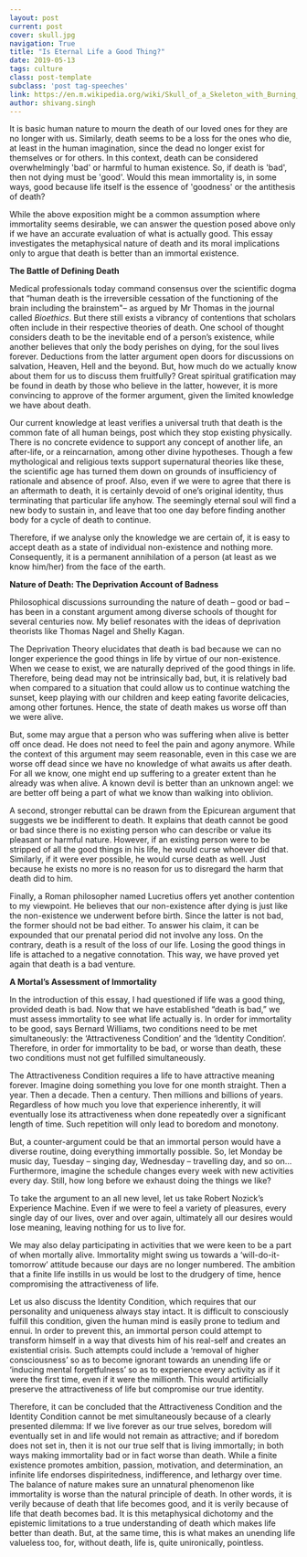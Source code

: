 ```yaml
---
layout: post
current: post
cover: skull.jpg
navigation: True
title: "Is Eternal Life a Good Thing?"
date: 2019-05-13
tags: culture
class: post-template
subclass: 'post tag-speeches'
link: https://en.m.wikipedia.org/wiki/Skull_of_a_Skeleton_with_Burning_Cigarette#/media/File%3AVincent_van_Gogh_-_Head_of_a_skeleton_with_a_burning_cigarette_-_Google_Art_Project.jpg
author: shivang.singh
---
```

It is basic human nature to mourn the death of our loved ones for they are no longer with us. Similarly, death seems to be a loss for the ones who die, at least in the human imagination, since the dead no longer exist for themselves or for others. In this context, death can be considered overwhelmingly 'bad' or harmful to human existence. So, if death is 'bad', then not dying must be 'good'. Would this mean immortality is, in some ways, good because life itself is the essence of 'goodness' or the antithesis of death?

While the above exposition might be a common assumption where immortality seems desirable, we can answer the question posed above only if we have an accurate evaluation of what is actually good. This essay investigates the metaphysical nature of death and its moral implications only to argue that death is better than an immortal existence.

**The Battle of Defining Death**

Medical professionals today command consensus over the scientific dogma that “human death is the irreversible cessation of the functioning of the brain including the brainstem"– as argued by Mr Thomas in the journal called *Bioethics*. But there still exists a vibrancy of contentions that scholars often include in their respective theories of death. One school of thought considers death to be the inevitable end of a person’s existence, while another believes that only the body perishes on dying, for the soul lives forever. Deductions from the latter argument open doors for discussions on salvation, Heaven, Hell and the beyond. But, how much do we actually know about them for us to discuss them fruitfully? Great spiritual gratification may be found in death by those who believe in the latter, however, it is more convincing to approve of the former argument, given the limited knowledge we have about death.

Our current knowledge at least verifies a universal truth that death is the common fate of all human beings, post which they stop existing physically. There is no concrete evidence to support any concept of another life, an after-life, or a reincarnation, among other divine hypotheses. Though a few mythological and religious texts support supernatural theories like these, the scientific age has turned them down on grounds of insufficiency of rationale and absence of proof. Also, even if we were to agree that there is an aftermath to death, it is certainly devoid of one’s original identity, thus terminating that particular life anyhow. The seemingly eternal soul will find a new body to sustain in, and leave that too one day before finding another body for a cycle of death to continue.

Therefore, if we analyse only the knowledge we are certain of, it is easy to accept death as a state of individual non-existence and nothing more. Consequently, it is a permanent annihilation of a person (at least as we know him/her) from the face of the earth.

**Nature of Death: The Deprivation Account of Badness**

Philosophical discussions surrounding the nature of death – good or bad – has been in a constant argument among diverse schools of thought for several centuries now. My belief resonates with the ideas of deprivation theorists like Thomas Nagel and Shelly Kagan.

The Deprivation Theory elucidates that death is bad because we can no longer experience the good things in life by virtue of our non-existence. When we cease to exist, we are naturally deprived of the good things in life. Therefore, being dead may not be intrinsically bad, but, it is relatively bad when compared to a situation that could allow us to continue watching the sunset, keep playing with our children and keep eating favorite delicacies, among other fortunes. Hence, the state of death makes us worse off than we were alive.

But, some may argue that a person who was suffering when alive is better off once dead. He does not need to feel the pain and agony anymore. While the context of this argument may seem reasonable, even in this case we are worse off dead since we have no knowledge of what awaits us after death. For all we know, one might end up suffering to a greater extent than he already was when alive. A known devil is better than an unknown angel: we are better off being a part of what we know than walking into oblivion.

A second, stronger rebuttal can be drawn from the Epicurean argument that suggests we be indifferent to death. It explains that death cannot be good or bad since there is no existing person who can describe or value its pleasant or harmful nature. However, if an existing person were to be stripped of all the good things in his life, he would curse whoever did that. Similarly, if it were ever possible, he would curse death as well. Just because he exists no more is no reason for us to disregard the harm that death did to him.

Finally, a Roman philosopher named Lucretius offers yet another contention to my viewpoint. He believes that our non-existence after dying is just like the non-existence we underwent before birth. Since the latter is not bad, the former should not be bad either. To answer his claim, it can be expounded that our prenatal period did not involve any loss. On the contrary, death is a result of the loss of our life. Losing the good things in life is attached to a negative connotation. This way, we have proved yet again that death is a bad venture.

**A Mortal’s Assessment of Immortality**

In the introduction of this essay, I had questioned if life was a good thing, provided death is bad. Now that we have established “death is bad,” we must assess immortality to see what life actually is. In order for immortality to be good, says Bernard Williams, two conditions need to be met simultaneously: the ‘Attractiveness Condition’ and the ‘Identity Condition’. Therefore, in order for immortality to be bad, or worse than death, these two conditions must not get fulfilled simultaneously.

The Attractiveness Condition requires a life to have attractive meaning forever. Imagine doing something you love for one month straight. Then a year. Then a decade. Then a century. Then millions and billions of years. Regardless of how much you love that experience inherently, it will eventually lose its attractiveness when done repeatedly over a significant length of time. Such repetition will only lead to boredom and monotony.

But, a counter-argument could be that an immortal person would have a diverse routine, doing everything immortally possible. So, let Monday be music day, Tuesday – singing day, Wednesday – travelling day, and so on… Furthermore, imagine the schedule changes every week with new activities every day. Still, how long before we exhaust doing the things we like?

To take the argument to an all new level, let us take Robert Nozick’s Experience Machine. Even if we were to feel a variety of pleasures, every single day of our lives, over and over again, ultimately all our desires would lose meaning, leaving nothing for us to live for.

We may also delay participating in activities that we were keen to be a part of when mortally alive. Immortality might swing us towards a ‘will-do-it-tomorrow’ attitude because our days are no longer numbered. The ambition that a finite life instills in us would be lost to the drudgery of time, hence compromising the attractiveness of life.

Let us also discuss the Identity Condition, which requires that our personality and uniqueness always stay intact. It is difficult to consciously fulfill this condition, given the human mind is easily prone to tedium and ennui. In order to prevent this, an immortal person could attempt to transform himself in a way that divests him of his real-self and creates an existential crisis. Such attempts could include a ‘removal of higher consciousness’ so as to become ignorant towards an unending life or ‘inducing mental forgetfulness’ so as to experience every activity as if it were the first time, even if it were the millionth. This would artificially preserve the attractiveness of life but compromise our true identity.

  

Therefore, it can be concluded that the Attractiveness Condition and the Identity Condition cannot be met simultaneously because of a clearly presented dilemma: If we live forever as our true selves, boredom will eventually set in and life would not remain as attractive; and if boredom does not set in, then it is not our true self that is living immortally; in both ways making immortality bad or in fact worse than death. While a finite existence promotes ambition, passion, motivation, and determination, an infinite life endorses dispiritedness, indifference, and lethargy over time. The balance of nature makes sure an unnatural phenomenon like immortality is worse than the natural principle of death. In other words, it is verily because of death that life becomes good, and it is verily because of life that death becomes bad. It is this metaphysical dichotomy and the epistemic limitations to a true understanding of death which makes life better than death. But, at the same time, this is what makes an unending life valueless too, for, without death, life is, quite unironically, pointless.



